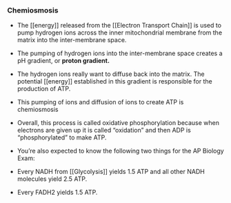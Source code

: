 ### Chemiosmosis

*   The [[energy]] released from the [[Electron Transport Chain]] is used to pump hydrogen ions across the inner mitochondrial membrane from the matrix into the inter-membrane space.
    
*   The pumping of hydrogen ions into the inter-membrane space creates a pH gradient, or **proton gradient.**
    
*   The hydrogen ions really want to diffuse back into the matrix. The potential [[energy]] established in this gradient is responsible for the production of ATP.
    
*   This pumping of ions and diffusion of ions to create ATP is chemiosmosis
    
*   Overall, this process is called oxidative phosphorylation because when electrons are given up it is called “oxidation” and then ADP is “phosphorylated” to make ATP.
    
*   You’re also expected to know the following two things for the AP Biology Exam:
    
*   Every NADH from [[Glycolysis]] yields 1.5 ATP and all other NADH molecules yield 2.5 ATP.
    
*   Every FADH2 yields 1.5 ATP.